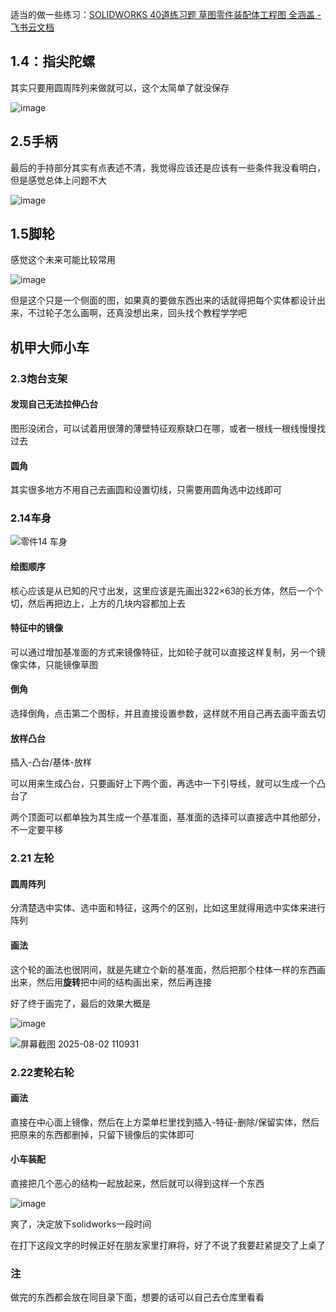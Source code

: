 适当的做一些练习：[SOLIDWORKS 40道练习题 草图零件装配体工程图 全涵盖 - 飞书云文档](https://ifcski218x.feishu.cn/docx/ZITWdjgx8oMQUpxbmn9cIsDyn6d)

## 1.4：指尖陀螺

其实只要用圆周阵列来做就可以，这个太简单了就没保存

![image](8.png)

## 2.5手柄

最后的手持部分其实有点表述不清，我觉得应该还是应该有一些条件我没看明白，但是感觉总体上问题不大

![image](6.png)

## 1.5脚轮

感觉这个未来可能比较常用

![image](7.png)

但是这个只是一个侧面的图，如果真的要做东西出来的话就得把每个实体都设计出来，不过轮子怎么画啊，还真没想出来，回头找个教程学学吧

## 机甲大师小车

### 2.3炮台支架

#### 发现自己无法拉伸凸台

图形没闭合，可以试着用很薄的薄壁特征观察缺口在哪，或者一根线一根线慢慢找过去

#### 圆角

其实很多地方不用自己去画圆和设置切线，只需要用圆角选中边线即可


### 2.14车身

![零件14 车身](11.jpg)

#### 绘图顺序

核心应该是从已知的尺寸出发，这里应该是先画出322×63的长方体，然后一个个切，然后再把边上，上方的几块内容都加上去

#### 特征中的镜像

可以通过增加基准面的方式来镜像特征，比如轮子就可以直接这样复制，另一个镜像实体，只能镜像草图

#### 倒角

选择倒角，点击第二个图标，并且直接设置参数，这样就不用自己再去画平面去切

#### 放样凸台

插入-凸台/基体-放样

可以用来生成凸台，只要画好上下两个面，再选中一下引导线，就可以生成一个凸台了

两个顶面可以都单独为其生成一个基准面，基准面的选择可以直接选中其他部分，不一定要平移

### 2.21 左轮

#### 圆周阵列

分清楚选中实体、选中面和特征，这两个的区别，比如这里就得用选中实体来进行阵列

#### 画法

这个轮的画法也很阴间，就是先建立个新的基准面，然后把那个柱体一样的东西画出来，然后用**旋转**把中间的结构画出来，然后再连接

好了终于画完了，最后的效果大概是

![image](12.png)

![屏幕截图 2025-08-02 110931](13.png)

### 2.22麦轮右轮

#### 画法

直接在中心面上镜像，然后在上方菜单栏里找到插入-特征-删除/保留实体，然后把原来的东西都删掉，只留下镜像后的实体即可

#### 小车装配

直接把几个恶心的结构一起放起来，然后就可以得到这样一个东西

![image](14.png)

爽了，决定放下solidworks一段时间


在打下这段文字的时候正好在朋友家里打麻将，好了不说了我要赶紧提交了上桌了
### 注

做完的东西都会放在同目录下面，想要的话可以自己去仓库里看看